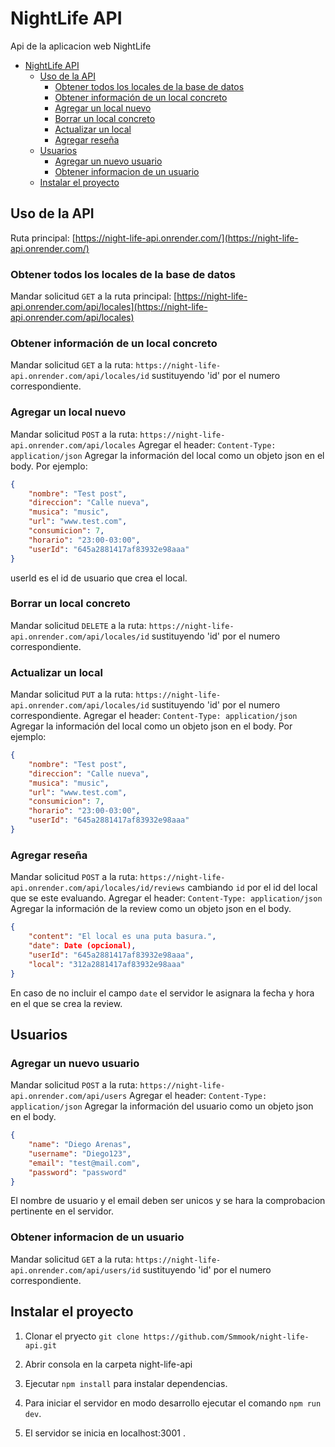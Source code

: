 # NightLife API

Api de la aplicacion web NightLife

- [NightLife API](#nightlife-api)
  - [Uso de la API](#uso-de-la-api)
    - [Obtener todos los locales de la base de datos](#obtener-todos-los-locales-de-la-base-de-datos)
    - [Obtener información de un local concreto](#obtener-información-de-un-local-concreto)
    - [Agregar un local nuevo](#agregar-un-local-nuevo)
    - [Borrar un local concreto](#borrar-un-local-concreto)
    - [Actualizar un local](#actualizar-un-local)
    - [Agregar reseña](#agregar-reseña)
  - [Usuarios](#usuarios)
    - [Agregar un nuevo usuario](#agregar-un-nuevo-usuario)
    - [Obtener informacion de un usuario](#obtener-informacion-de-un-usuario)
  - [Instalar el proyecto](#instalar-el-proyecto)



## Uso de la API

Ruta principal: [https://night-life-api.onrender.com/](https://night-life-api.onrender.com/)

### Obtener todos los locales de la base de datos

Mandar solicitud `GET` a la ruta principal: [https://night-life-api.onrender.com/api/locales](https://night-life-api.onrender.com/api/locales)

### Obtener información de un local concreto

Mandar solicitud `GET` a la ruta: `https://night-life-api.onrender.com/api/locales/id` sustituyendo 'id' por el numero correspondiente.

### Agregar un local nuevo

Mandar solicitud `POST` a la ruta: `https://night-life-api.onrender.com/api/locales`
Agregar el header: `Content-Type: application/json`
Agregar la información del local como un objeto json en el body. Por ejemplo:
```json
{
    "nombre": "Test post",
    "direccion": "Calle nueva",
    "musica": "music",
    "url": "www.test.com",
    "consumicion": 7,
    "horario": "23:00-03:00",
    "userId": "645a2881417af83932e98aaa"
}
```

userId es el id de usuario que crea el local.

### Borrar un local concreto

Mandar solicitud `DELETE` a la ruta: `https://night-life-api.onrender.com/api/locales/id` sustituyendo 'id' por el numero correspondiente.

### Actualizar un local

Mandar solicitud `PUT` a la ruta: `https://night-life-api.onrender.com/api/locales/id` sustituyendo 'id' por el numero correspondiente.
Agregar el header: `Content-Type: application/json`
Agregar la información del local como un objeto json en el body. Por ejemplo:
```json
{
    "nombre": "Test post",
    "direccion": "Calle nueva",
    "musica": "music",
    "url": "www.test.com",
    "consumicion": 7,
    "horario": "23:00-03:00",
    "userId": "645a2881417af83932e98aaa"
}
```

### Agregar reseña

Mandar solicitud `POST` a la ruta: `https://night-life-api.onrender.com/api/locales/id/reviews` cambiando `id` por el id del local que se este evaluando.
Agregar el header: `Content-Type: application/json`
Agregar la información de la review como un objeto json en el body.

```json
{
    "content": "El local es una puta basura.",
    "date": Date (opcional),
    "userId": "645a2881417af83932e98aaa",
    "local": "312a2881417af83932e98aaa"
}
```

En caso de no incluir el campo `date` el servidor le asignara la fecha y hora en el que se crea la review.

## Usuarios

### Agregar un nuevo usuario

Mandar solicitud `POST` a la ruta: `https://night-life-api.onrender.com/api/users`
Agregar el header: `Content-Type: application/json`
Agregar la información del usuario como un objeto json en el body.

```json
{
    "name": "Diego Arenas",
    "username": "Diego123",
    "email": "test@mail.com",
    "password": "password"
}
```

El nombre de usuario y el email deben ser unicos y se hara la comprobacion pertinente en el servidor.

### Obtener informacion de un usuario

Mandar solicitud `GET` a la ruta: `https://night-life-api.onrender.com/api/users/id` sustituyendo 'id' por el numero correspondiente.

## Instalar el proyecto

1. Clonar el pryecto `git clone https://github.com/Smmook/night-life-api.git`

2. Abrir consola en la carpeta night-life-api

3. Ejecutar `npm install` para instalar dependencias.

4. Para iniciar el servidor en modo desarrollo ejecutar el comando `npm run dev`.

5. El servidor se inicia en localhost:3001 .
